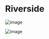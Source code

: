 # Riverside

![image](https://github.com/user-attachments/assets/0c178c4a-60c8-497d-baa4-a25fc54de60c)

![image](https://github.com/user-attachments/assets/8fe3d5e7-c0d2-4844-b564-3f7557c5ecdb)
